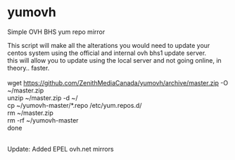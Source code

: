# yumovh
Simple OVH BHS yum repo mirror

This script will make all the alterations you would need to update your centos system using the official and internal ovh bhs1 update server.<br />
this will allow you to update using the local server and not going online, in theory.. faster.
<br />
<br />
wget https://github.com/ZenithMediaCanada/yumovh/archive/master.zip -O ~/master.zip<br />
unzip ~/master.zip -d ~/ <br />
cp ~/yumovh-master/*.repo /etc/yum.repos.d/ <br />
rm ~/master.zip <br />
rm -rf ~/yumovh-master<br />
done
<br />
<br />

Update: Added EPEL ovh.net mirrors
